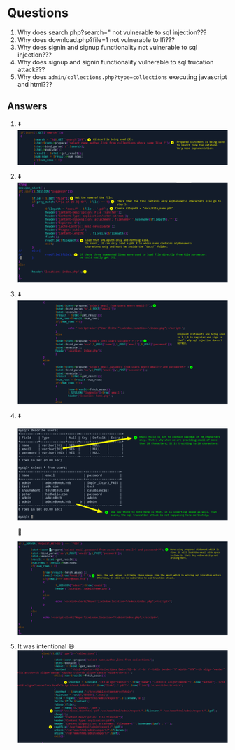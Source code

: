 # Questions

1. Why does search.php?search=" not vulnerable to sql injection???
2. Why does download.php?file=1 not vulnerable to lfi???
3. Why does signin and signup functionality not vulnerable to sql injection???
4. Why does signup and signin functionality vulnerable to sql trucation attack???
5. Why does `admin/collections.php?type=collections` executing javascript and html???

## Answers

1. ⬇️![search](assets/20210629_133313_image.png)
2. ⬇️![download](assets/20210629_135345_image.png)
3. ⬇️![](assets/20210629_140124_image.png)
4. ⬇️

   ![](assets/20210629_141350_image.png)

   🚀️

   ![](assets/20210629_141647_image.png)
5. It was intentional 😆![](assets/20210629_145340_image.png)
